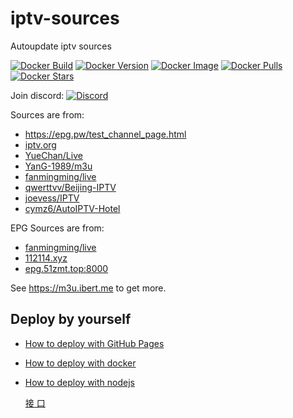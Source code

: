 # iptv-sources

Autoupdate iptv sources

[![Docker Build](https://img.shields.io/docker/automated/herberthe0229/iptv-sources?style=flat-square)](https://hub.docker.com/r/herberthe0229/iptv-sources)
[![Docker Version](https://img.shields.io/docker/v/herberthe0229/iptv-sources/latest?style=flat-square)](https://hub.docker.com/r/herberthe0229/iptv-sources)
[![Docker Image](https://img.shields.io/docker/image-size/herberthe0229/iptv-sources/latest?style=flat-square)](https://hub.docker.com/r/herberthe0229/iptv-sources)
[![Docker Pulls](https://img.shields.io/docker/pulls/herberthe0229/iptv-sources?style=flat-square)](https://hub.docker.com/r/herberthe0229/iptv-sources)
[![Docker Stars](https://img.shields.io/docker/stars/herberthe0229/iptv-sources?style=flat-square)](https://hub.docker.com/r/herberthe0229/iptv-sources)

Join discord: [![Discord](https://discord.badge.ibert.me/api/server/betxHcsTqa)](https://discord.gg/betxHcsTqa)

Sources are from:

- <https://epg.pw/test_channel_page.html>
- [iptv.org](https://github.com/iptv-org/iptv)
- [YueChan/Live](https://github.com/YueChan/Live)
- [YanG-1989/m3u](https://github.com/YanG-1989/m3u)
- [fanmingming/live](https://github.com/fanmingming/live)
- [qwerttvv/Beijing-IPTV](https://github.com/qwerttvv/Beijing-IPTV)
- [joevess/IPTV](https://github.com/joevess/IPTV)
- [cymz6/AutoIPTV-Hotel](https://github.com/cymz6/AutoIPTV-Hotel)

EPG Sources are from:

- [fanmingming/live](https://github.com/fanmingming/live)
- [112114.xyz](https://diyp1.112114.xyz)
- [epg.51zmt.top:8000](http://epg.51zmt.top:8000/)

See <https://m3u.ibert.me> to get more.

## Deploy by yourself

- [How to deploy with GitHub Pages](https://github.com/HerbertHe/iptv-sources/discussions/35)
- [How to deploy with docker](https://github.com/HerbertHe/iptv-sources/discussions/36)
- [How to deploy with nodejs](https://github.com/HerbertHe/iptv-sources/discussions/37)

   [接                     口](https://gitee.com/gclgg/iptv-sources/raw/gh-pages/fmml_ipv6.m3u)




